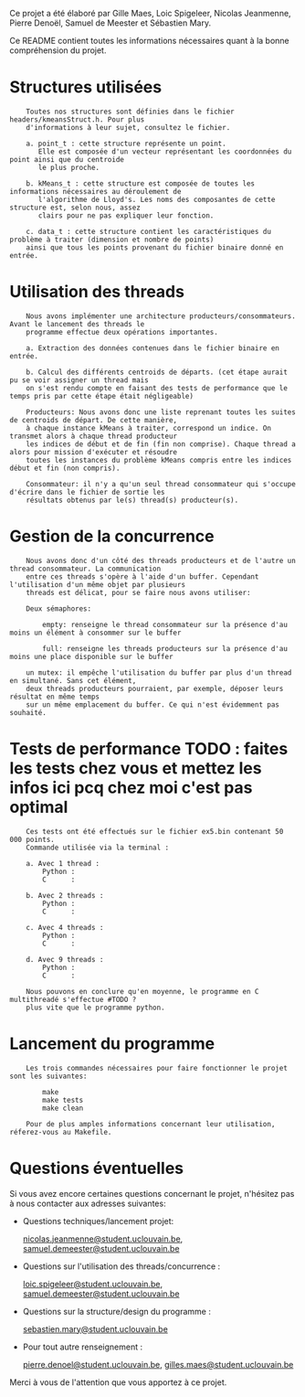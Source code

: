 Ce projet a été élaboré par Gille Maes, Loic Spigeleer, Nicolas Jeanmenne, Pierre Denoël, Samuel de Meester et Sébastien
Mary.

Ce README contient toutes les informations nécessaires quant à la bonne compréhension du projet.

# Structures utilisées

        Toutes nos structures sont définies dans le fichier headers/kmeansStruct.h. Pour plus
        d'informations à leur sujet, consultez le fichier.

        a. point_t : cette structure représente un point.
           Elle est composée d'un vecteur représentant les coordonnées du point ainsi que du centroide
           le plus proche.

        b. kMeans_t : cette structure est composée de toutes les informations nécessaires au déroulement de
           l'algorithme de Lloyd's. Les noms des composantes de cette structure est, selon nous, assez
           clairs pour ne pas expliquer leur fonction.

        c. data_t : cette structure contient les caractéristiques du problème à traiter (dimension et nombre de points)
        ainsi que tous les points provenant du fichier binaire donné en entrée.

# Utilisation des threads

        Nous avons implémenter une architecture producteurs/consommateurs. Avant le lancement des threads le
        programme effectue deux opérations importantes.

        a. Extraction des données contenues dans le fichier binaire en entrée.

        b. Calcul des différents centroids de départs. (cet étape aurait pu se voir assigner un thread mais
        on s'est rendu compte en faisant des tests de performance que le temps pris par cette étape était négligeable)

        Producteurs: Nous avons donc une liste reprenant toutes les suites de centroids de départ. De cette manière,
        à chaque instance kMeans à traiter, correspond un indice. On transmet alors à chaque thread producteur
        les indices de début et de fin (fin non comprise). Chaque thread a alors pour mission d'exécuter et résoudre
        toutes les instances du problème kMeans compris entre les indices début et fin (non compris).

        Consommateur: il n'y a qu'un seul thread consommateur qui s'occupe d'écrire dans le fichier de sortie les
        résultats obtenus par le(s) thread(s) producteur(s).

# Gestion de la concurrence

        Nous avons donc d'un côté des threads producteurs et de l'autre un thread consommateur. La communication
        entre ces threads s'opère à l'aide d'un buffer. Cependant l'utilisation d'un même objet par plusieurs
        threads est délicat, pour se faire nous avons utiliser:

        Deux sémaphores:

            empty: renseigne le thread consommateur sur la présence d'au moins un élément à consommer sur le buffer

            full: renseigne les threads producteurs sur la présence d'au moins une place disponible sur le buffer

        un mutex: il empêche l'utilisation du buffer par plus d'un thread en simultané. Sans cet élément,
        deux threads producteurs pourraient, par exemple, déposer leurs résultat en même temps
        sur un même emplacement du buffer. Ce qui n'est évidemment pas souhaité.

# Tests de performance TODO : faites les tests chez vous et mettez les infos ici pcq chez moi c'est pas optimal

        Ces tests ont été effectués sur le fichier ex5.bin contenant 50 000 points.
        Commande utilisée via la terminal :

        a. Avec 1 thread :
            Python :
            C      :

        b. Avec 2 threads :
            Python :
            C      :

        c. Avec 4 threads :
            Python :
            C      :

        d. Avec 9 threads :
            Python :
            C      :

        Nous pouvons en conclure qu'en moyenne, le programme en C multithreadé s'effectue #TODO ?
        plus vite que le programme python.

# Lancement du programme

        Les trois commandes nécessaires pour faire fonctionner le projet sont les suivantes:

            make
            make tests
            make clean

        Pour de plus amples informations concernant leur utilisation, réferez-vous au Makefile.

# Questions éventuelles
Si vous avez encore certaines questions concernant le projet, n'hésitez pas à nous contacter aux adresses suivantes:

- Questions techniques/lancement projet:

  nicolas.jeanmenne@student.uclouvain.be, samuel.demeester@student.uclouvain.be

- Questions sur l'utilisation des threads/concurrence :

  loic.spigeleer@student.uclouvain.be, samuel.demeester@student.uclouvain.be

- Questions sur la structure/design du programme :

  sebastien.mary@student.uclouvain.be

- Pour tout autre renseignement :

  pierre.denoel@student.uclouvain.be, gilles.maes@student.uclouvain.be

Merci à vous de l'attention que vous apportez à ce projet.
